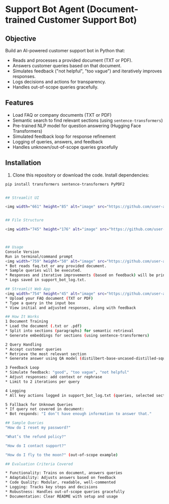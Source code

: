 # Support Bot Agent (Document-trained Customer Support Bot)

## Objective
Build an AI-powered customer support bot in Python that:
- Reads and processes a provided document (TXT or PDF).
- Answers customer queries based on that document.
- Simulates feedback ("not helpful", "too vague") and iteratively improves responses.
- Logs decisions and actions for transparency.
- Handles out-of-scope queries gracefully.


## Features
- Load FAQ or company documents (TXT or PDF)
- Semantic search to find relevant sections (using `sentence-transformers`)
- Pre-trained NLP model for question answering (Hugging Face Transformers)
- Simulated feedback loop for response refinement
- Logging of queries, answers, and feedback
- Handles unknown/out-of-scope queries gracefully


## Installation

1. Clone this repository or download the code.
 Install dependencies:
```bash
pip install transformers sentence-transformers PyPDF2


## Streamlit UI

<img width="661" height="85" alt="image" src="https://github.com/user-attachments/assets/8772a317-0df1-4841-8b0b-06d5861b78e6" />


## File Structure

<img width="745" height="176" alt="image" src="https://github.com/user-attachments/assets/19cd276e-0de1-4108-b783-5cd1ceb67561" />



## Usage
Console Version
Run in terminal/command prompt
<img width="759" height="50" alt="image" src="https://github.com/user-attachments/assets/16fc493c-e9cc-421e-9f65-a79fbd752faa" />
* Bot reads faq.txt or any provided document.
* Sample queries will be executed.
* Responses and iterative improvements (based on feedback) will be printed in console.
* Logs saved in support_bot_log.txt.

## Streamlit Web App
<img width="754" height="45" alt="image" src="https://github.com/user-attachments/assets/a628099b-ba51-49ea-a477-63eddd856d25" />
* Upload your FAQ document (TXT or PDF)
* Type a query in the input box
* View initial and adjusted responses, along with feedback

## How It Works
1 Document Training
* Load the document (.txt or .pdf)
* Split into sections (paragraphs) for semantic retrieval
* Generate embeddings for sections (using sentence-transformers)

2 Query Handling
* Accept customer queries
* Retrieve the most relevant section
* Generate answer using QA model (distilbert-base-uncased-distilled-squad)

3 Feedback Loop
* Simulate feedback: "good", "too vague", "not helpful"
* Adjust responses: add context or rephrase
* Limit to 2 iterations per query

4 Logging
* All key actions logged in support_bot_log.txt (queries, selected sections, feedback, responses)

5 Fallback for Unknown Queries
* If query not covered in document:
* Bot responds: "I don’t have enough information to answer that."

## Sample Queries
"How do I reset my password?"

"What’s the refund policy?"

"How do I contact support?"

"How do I fly to the moon?" (out-of-scope example)

## Evaluation Criteria Covered

* Functionality: Trains on document, answers queries
* Adaptability: Adjusts answers based on feedback
* Code Quality: Modular, readable, well-commented
* Logging: Tracks key steps and decisions
* Robustness: Handles out-of-scope queries gracefully
* Documentation: Clear README with setup and usage


